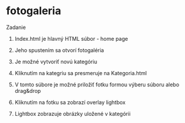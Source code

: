 # fotogaleria
Zadanie 


1.  Index.html je hlavný HTML súbor - home page

2.  Jeho spustením sa otvorí fotogaléria

3.  Je možné vytvoriť novú kategóriu

4.  Kliknutím na kategriu sa presmeruje na Kategoria.html

5.  V tomto súbore je možné priložiť fotku formou výberu súboru alebo drag&drop

6.  Kliknutím na fotku sa zobrazí overlay lightbox

7.  Lightbox zobrazuje obrázky uložené v kategórii

